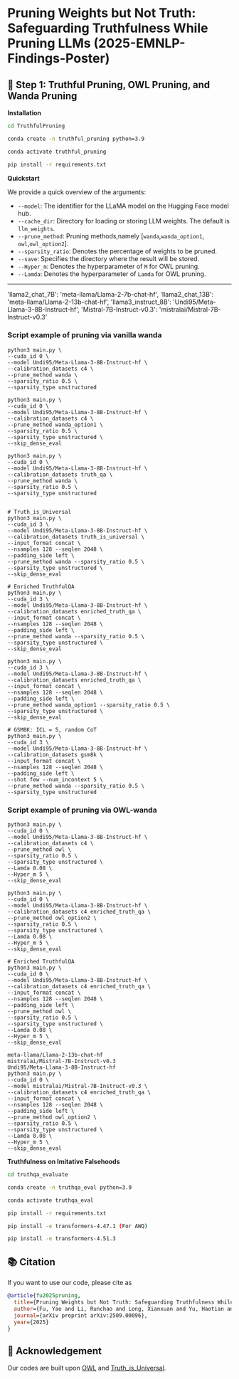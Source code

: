 # Pruning Weights but Not Truth: Safeguarding Truthfulness While Pruning LLMs (2025-EMNLP-Findings-Poster)

## 🚀 Step 1: Truthful Pruning, OWL Pruning, and Wanda Pruning

**Installation** 

```bash
cd TruthfulPruning

conda create -n truthful_pruning python=3.9

conda activate truthful_pruning

pip install -r requirements.txt
```

**Quickstart**

We provide a quick overview of the arguments:  
- `--model`: The identifier for the LLaMA model on the Hugging Face model hub.
- `--cache_dir`: Directory for loading or storing LLM weights. 
The default is `llm_weights`.
- `--prune_method`: Pruning methods,namely [`wanda`,`wanda_option1`, `owl`,`owl_option2`].
- `--sparsity_ratio`: Denotes the percentage of weights to be pruned.
- `--save`: Specifies the directory where the result will be stored.
- `--Hyper_m`: Denotes the hyperparameter of `M` for OWL pruning.
- `--Lamda`:  Denotes the hyperparameter of `Lamda` for OWL pruning.

---
'llama2_chat_7B': 'meta-llama/Llama-2-7b-chat-hf',
'llama2_chat_13B': 'meta-llama/Llama-2-13b-chat-hf',
'llama3_instruct_8B': 'Undi95/Meta-Llama-3-8B-Instruct-hf',
'Mistral-7B-Instruct-v0.3': 'mistralai/Mistral-7B-Instruct-v0.3'
### Script example of pruning via vanilla wanda
```
python3 main.py \
--cuda_id 0 \
--model Undi95/Meta-Llama-3-8B-Instruct-hf \
--calibration_datasets c4 \
--prune_method wanda \
--sparsity_ratio 0.5 \
--sparsity_type unstructured

python3 main.py \
--cuda_id 0 \
--model Undi95/Meta-Llama-3-8B-Instruct-hf \
--calibration_datasets c4 \
--prune_method wanda_option1 \
--sparsity_ratio 0.5 \
--sparsity_type unstructured \
--skip_dense_eval

python3 main.py \
--cuda_id 0 \
--model Undi95/Meta-Llama-3-8B-Instruct-hf \
--calibration_datasets truth_qa \
--prune_method wanda \
--sparsity_ratio 0.5 \
--sparsity_type unstructured


# Truth_is_Universal
python3 main.py \
--cuda_id 3 \
--model Undi95/Meta-Llama-3-8B-Instruct-hf \
--calibration_datasets truth_is_universal \
--input_format concat \
--nsamples 128 --seqlen 2048 \
--padding_side left \
--prune_method wanda --sparsity_ratio 0.5 \
--sparsity_type unstructured \
--skip_dense_eval 

# Enriched TruthfulQA
python3 main.py \
--cuda_id 3 \
--model Undi95/Meta-Llama-3-8B-Instruct-hf \
--calibration_datasets enriched_truth_qa \
--input_format concat \
--nsamples 128 --seqlen 2048 \
--padding_side left \
--prune_method wanda --sparsity_ratio 0.5 \
--sparsity_type unstructured \
--skip_dense_eval

python3 main.py \
--cuda_id 3 \
--model Undi95/Meta-Llama-3-8B-Instruct-hf \
--calibration_datasets enriched_truth_qa \
--input_format concat \
--nsamples 128 --seqlen 2048 \
--padding_side left \
--prune_method wanda_option1 --sparsity_ratio 0.5 \
--sparsity_type unstructured \
--skip_dense_eval

# GSM8K: ICL = 5, random CoT
python3 main.py \
--cuda_id 3 \
--model Undi95/Meta-Llama-3-8B-Instruct-hf \
--calibration_datasets gsm8k \
--input_format concat \
--nsamples 128 --seqlen 2048 \
--padding_side left \
--shot few --num_incontext 5 \
--prune_method wanda --sparsity_ratio 0.5 \
--sparsity_type unstructured
```

### Script example of pruning via OWL-wanda
```
python3 main.py \
--cuda_id 0 \
--model Undi95/Meta-Llama-3-8B-Instruct-hf \
--calibration_datasets c4 \
--prune_method owl \
--sparsity_ratio 0.5 \
--sparsity_type unstructured \
--Lamda 0.08 \
--Hyper_m 5 \
--skip_dense_eval

python3 main.py \
--cuda_id 0 \
--model Undi95/Meta-Llama-3-8B-Instruct-hf \
--calibration_datasets c4 enriched_truth_qa \
--prune_method owl_option2 \
--sparsity_ratio 0.5 \
--sparsity_type unstructured \
--Lamda 0.08 \
--Hyper_m 5 \
--skip_dense_eval

# Enriched TruthfulQA
python3 main.py \
--cuda_id 0 \
--model Undi95/Meta-Llama-3-8B-Instruct-hf \
--calibration_datasets c4 enriched_truth_qa \
--input_format concat \
--nsamples 128 --seqlen 2048 \
--padding_side left \
--prune_method owl \
--sparsity_ratio 0.5 \
--sparsity_type unstructured \
--Lamda 0.08 \
--Hyper_m 5 \
--skip_dense_eval

meta-llama/Llama-2-13b-chat-hf
mistralai/Mistral-7B-Instruct-v0.3
Undi95/Meta-Llama-3-8B-Instruct-hf
python3 main.py \
--cuda_id 0 \
--model mistralai/Mistral-7B-Instruct-v0.3 \
--calibration_datasets c4 enriched_truth_qa \
--input_format concat \
--nsamples 128 --seqlen 2048 \
--padding_side left \
--prune_method owl_option2 \
--sparsity_ratio 0.5 \
--sparsity_type unstructured \
--Lamda 0.08 \
--Hyper_m 5 \
--skip_dense_eval

```




**Truthfulness on Imitative Falsehoods**

```bash
cd truthqa_evaluate

conda create -n truthqa_eval python=3.9

conda activate truthqa_eval

pip install -r requirements.txt

pip install -e transformers-4.47.1 (For AWQ)

pip install -e transformers-4.51.3
```


## 📚 Citation

If you want to use our code, please cite as
```bibtex
@article{fu2025pruning,
  title={Pruning Weights but Not Truth: Safeguarding Truthfulness While Pruning LLMs},
  author={Fu, Yao and Li, Runchao and Long, Xianxuan and Yu, Haotian and Han, Xiaotian and Yin, Yu and Li, Pan},
  journal={arXiv preprint arXiv:2509.00096},
  year={2025}
}
```

## 🙏 Acknowledgement
Our codes are built upon [OWL](https://github.com/luuyin/OWL) and [Truth_is_Universal](https://github.com/sciai-lab/Truth_is_Universal).
